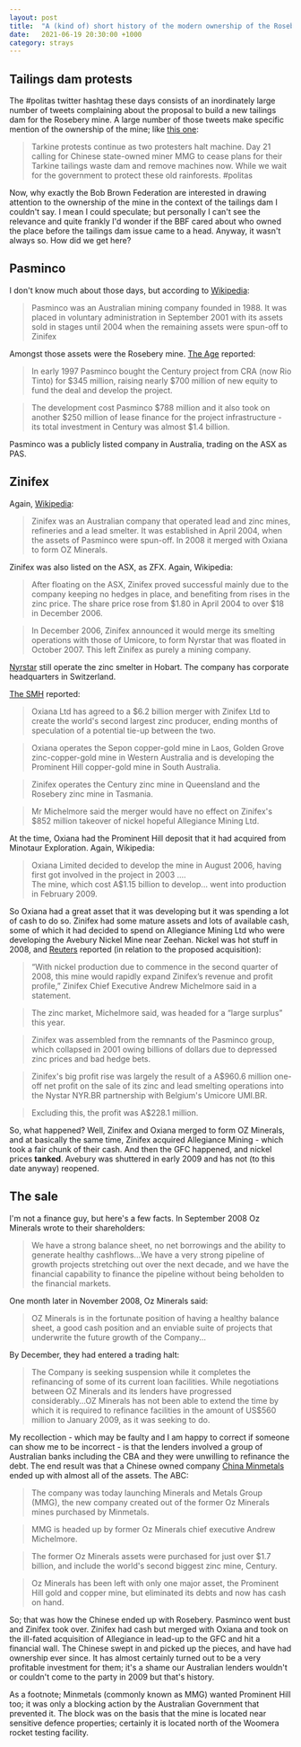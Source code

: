 ```yaml
---
layout: post
title:  "A (kind of) short history of the modern ownership of the Rosebery mine"
date:   2021-06-19 20:30:00 +1000
category: strays
---
```


## Tailings dam protests
The #politas twitter hashtag these days consists of an inordinately large number of tweets complaining about the proposal to build a new tailings dam for the Rosebery mine. A large number of those tweets make specific mention of the ownership of the mine; like [this one](https://twitter.com/BobBrownFndn/status/1401665817616343044):

>Tarkine protests continue as two protesters halt machine. Day 21 calling for Chinese state-owned miner MMG to cease plans for their Tarkine tailings waste dam and remove machines now. While we wait for the government to protect these old rainforests. #politas

Now, why exactly the Bob Brown Federation are interested in drawing attention to the ownership of the mine in the context of the tailings dam I couldn't say. I mean I could speculate; but personally I can't see the relevance and quite frankly I'd wonder if the BBF cared about who owned the place before the tailings dam issue came to a head. Anyway, it wasn't always so. How did we get here?

## Pasminco
I don't know much about those days, but according to [Wikipedia](https://en.wikipedia.org/wiki/Pasminco):

>Pasminco was an Australian mining company founded in 1988. It was placed in voluntary administration in September 2001 with its assets sold in stages until 2004 when the remaining assets were spun-off to Zinifex

Amongst those assets were the Rosebery mine. [The Age](https://www.smh.com.au/business/how-poor-choices-savaged-pasminco-20020713-gdfg62.html) reported:

>In early 1997 Pasminco bought the Century project from CRA (now Rio Tinto) for $345 million, raising nearly $700 million of new equity to fund the deal and develop the project.

>The development cost Pasminco $788 million and it also took on another $250 million of lease finance for the project infrastructure - its total investment in Century was almost $1.4 billion.

Pasminco was a publicly listed company in Australia, trading on the ASX as PAS.

## Zinifex
Again, [Wikipedia](https://en.wikipedia.org/wiki/Zinifex):

>Zinifex was an Australian company that operated lead and zinc mines, refineries and a lead smelter. It was established in April 2004, when the assets of Pasminco were spun-off. In 2008 it merged with Oxiana to form OZ Minerals.

Zinifex was also listed on the ASX, as ZFX. Again, Wikipedia:

>After floating on the ASX, Zinifex proved successful mainly due to the company keeping no hedges in place, and benefiting from rises in the zinc price. The share price rose from $1.80 in April 2004 to over $18 in December 2006.

>In December 2006, Zinifex announced it would merge its smelting operations with those of Umicore, to form Nyrstar that was floated in October 2007. This left Zinifex as purely a mining company.

[Nyrstar](https://nyrstarhobart.com/) still operate the zinc smelter in Hobart. The company has corporate headquarters in Switzerland.

[The SMH](https://www.smh.com.au/business/zinifex-oxiana-merge-into-12b-company-20080303-1wep.html) reported:

>Oxiana Ltd has agreed to a $6.2 billion merger with Zinifex Ltd to create the world's second largest zinc producer, ending months of speculation of a potential tie-up between the two.

>Oxiana operates the Sepon copper-gold mine in Laos, Golden Grove zinc-copper-gold mine in Western Australia and is developing the Prominent Hill copper-gold mine in South Australia.

>Zinifex operates the Century zinc mine in Queensland and the Rosebery zinc mine in Tasmania.

>Mr Michelmore said the merger would have no effect on Zinifex's $852 million takeover of nickel hopeful Allegiance Mining Ltd.

At the time, Oxiana had the Prominent Hill deposit that it had acquired from Minotaur Exploration. Again, Wikipedia:

>Oxiana Limited decided to develop the mine in August 2006, having first got involved in the project in 2003 ....  
>The mine, which cost A$1.15 billion to develop... went into production in February 2009.

So Oxiana had a great asset that it was developing but it was spending a lot of cash to do so. Zinifex had some mature assets and lots of available cash, some of which it had decided to spend on Allegiance Mining Ltd who were developing the Avebury Nickel Mine near Zeehan. Nickel was hot stuff in 2008, and [Reuters](https://www.reuters.com/article/us-allegiance-zinifex-idUSSYD21850620080225) reported (in relation to the proposed acquisition):

>“With nickel production due to commence in the second quarter of 2008, this mine would rapidly expand Zinifex’s revenue and profit profile,” Zinifex Chief Executive Andrew Michelmore said in a statement.

>The zinc market, Michelmore said, was headed for a “large surplus” this year.

>Zinifex was assembled from the remnants of the Pasminco group, which collapsed in 2001 owing billions of dollars due to depressed zinc prices and bad hedge bets.

>Zinifex's big profit rise was largely the result of a A$960.6 million one-off net profit on the sale of its zinc and lead smelting operations into the Nystar NYR.BR partnership with Belgium's Umicore UMI.BR.

>Excluding this, the profit was A$228.1 million.

So, what happened? Well, Zinifex and Oxiana merged to form OZ Minerals, and at basically the same time, Zinifex acquired Allegiance Mining - which took a fair chunk of their cash. And then the GFC happened, and nickel prices **tanked**. Avebury was shuttered in early 2009 and has not (to this date anyway) reopened.

## The sale
I'm not a finance guy, but here's a few facts. In September 2008 Oz Minerals wrote to their shareholders:

>We have a strong balance sheet, no net borrowings and the ability to generate healthy cashflows...We have a very strong pipeline of growth projects stretching out over the next decade, and we have the financial capability to finance the pipeline without being beholden to the financial markets.

One month later in November 2008, Oz Minerals said:

>OZ Minerals is in the fortunate position of having a healthy balance sheet, a good cash position and an enviable suite of projects that underwrite the future growth of the Company...

By December, they had entered a trading halt:

>The Company is seeking suspension while it completes the refinancing of some of its current loan facilities. While negotiations between OZ Minerals and its lenders have progressed considerably...OZ Minerals has not been able to extend the time by which it is required to refinance facilities in the amount of US$560 million to January 2009, as it was seeking to do.

My recollection - which may be faulty and I am happy to correct if someone can show me to be incorrect - is that the lenders involved a group of Australian banks including the CBA and they were unwilling to refinance the debt. The end result was that a Chinese owned company [China Minmetals](https://www.abc.net.au/news/2009-06-18/minmetals-launches-new-company-amid-flat-demand/1324742) ended up with almost all of the assets. The ABC:

>The company was today launching Minerals and Metals Group (MMG), the new company created out of the former Oz Minerals mines purchased by Minmetals.

>MMG is headed up by former Oz Minerals chief executive Andrew Michelmore.

>The former Oz Minerals assets were purchased for just over $1.7 billion, and include the world's second biggest zinc mine, Century.

>Oz Minerals has been left with only one major asset, the Prominent Hill gold and copper mine, but eliminated its debts and now has cash on hand.

So; that was how the Chinese ended up with Rosebery. Pasminco went bust and Zinifex took over. Zinifex had cash but merged with Oxiana and took on the ill-fated acquisition of Allegiance in lead-up to the GFC and hit a financial wall. The Chinese swept in and picked up the pieces, and have had ownership ever since. It has almost certainly turned out to be a very profitable investment for them; it's a shame our Australian lenders wouldn't or couldn't come to the party in 2009 but that's history.

As a footnote; Minmetals (commonly known as MMG) wanted Prominent Hill too; it was only a blocking action by the Australian Government that prevented it. The block was on the basis that the mine is located near sensitive defence properties; certainly it is located north of the Woomera rocket testing facility.
